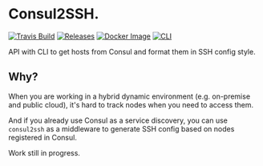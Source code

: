 # Consul2SSH.
[![Travis Build](https://img.shields.io/travis/AAbouZaid/consul-ssh-conf-generator/master.svg?logo=travis)](https://travis-ci.org/AAbouZaid/consul-ssh-conf-generator)
[![Releases](https://img.shields.io/github/release/AAbouZaid/consul-ssh-conf-generator.svg?logo=github)](https://github.com/AAbouZaid/consul-ssh-conf-generator/releases/latest)
[![Docker Image](https://img.shields.io/badge/Docker-image-blue.svg?logo=docker)](https://hub.docker.com/r/aabouzaid/consul2ssh/)
[![CLI](https://img.shields.io/badge/CLI-amd64%2Ci386%2Carm-blue.svg?longCache=true)](https://github.com/AAbouZaid/consul-ssh-conf-generator/releases/latest)

API with CLI to get hosts from Consul and format them in SSH config style.

## Why?
When you are working in a hybrid dynamic environment (e.g. on-premise and public cloud), it's hard to track nodes when you need to access them.

And if you already use Consul as a service discovery, you can use `consul2ssh` as a middleware to generate SSH config based on nodes registered in Consul.

Work still in progress.
